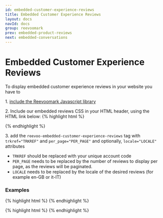 ```yaml
---
id: embedded-customer-experience-reviews
title: Embedded Customer Experience Reviews
layout: docs
navId: docs
group: reevoomark
prev: embedded-product-reviews
next: embedded-conversations
---
```


# Embedded Customer Experience Reviews

To display embedded customer experience reviews in your website you have to

1\. [include the Reevoomark Javascript library](../javascript-library)


2\. Include our embedded reviews CSS in your HTML header, using the HTML link below:
{% highlight html %}
  <link rel="stylesheet" href="//cdn.mark.reevoo.com/assets/embedded_reviews.css" type="text/css" />
{% endhighlight %}


3\. add the `reevoo-embedded-customer-experience-reviews` tag with `trkref="TRKREF"` and `per_page="PER_PAGE"` and optionally, `locale="LOCALE"` attributes

* `TRKREF` should be replaced with your unique account code
* `PER_PAGE` needs to be replaced by the number of reviews to display per page, as the reviews will be paginated.
* `LOCALE` needs to be replaced by the locale of the desired reviews (for example en-GB or it-IT)

### Examples

{% highlight html %}
<reevoo-embedded-customer-experience-reviews  trkref="TRKREF" per-page="10"></reevoo-embedded-customer-experience-reviews>
{% endhighlight %}


{% highlight html %}
<reevoo-embedded-customer-experience-reviews  trkref="TRKREF" per-page="10" locale="en-GB"></reevoo-embedded-customer-experience-reviews>
{% endhighlight %}
